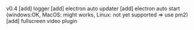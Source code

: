
v0.4
[add] logger
[add] electron auto updater
[add] electron auto start (windows:OK, MacOS: might works, Linux: not yet supported => use pm2)
[add] fullscreen video plugin
